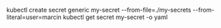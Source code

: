 kubectl create secret generic my-secret --from-file=./my-secrets --from-literal=user=marcin
kubectl get secret my-secret -o yaml